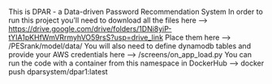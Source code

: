 This is DPAR - a Data-driven Password Recommendation System
In order to run this project you'll need to download all the files here --> https://drive.google.com/drive/folders/1DNi8yiP-tYIA1pKHfWmVRrmyhVO59rsS?usp=drive_link
Place them here --> /PESrank/model/data/
You will also need to define dynamodb tables and provide your AWS credentials here --> /screens/on_app_load.py
You can run the code with a container from this namespace in DockerHub --> docker push dparsystem/dpar1:latest
